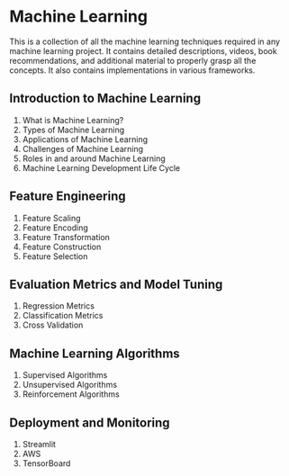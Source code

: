 # Machine Learning
This is a collection of all the machine learning techniques required in any machine learning project. It contains detailed descriptions, videos, book recommendations, and additional material to properly grasp all the concepts. It also contains implementations in various frameworks.

## Introduction to Machine Learning
1. What is Machine Learning?
2. Types of Machine Learning
3. Applications of Machine Learning
4. Challenges of Machine Learning
5. Roles in and around Machine Learning
6. Machine Learning Development Life Cycle

## Feature Engineering
1. Feature Scaling
2. Feature Encoding
3. Feature Transformation
4. Feature Construction
5. Feature Selection

## Evaluation Metrics and Model Tuning
1. Regression Metrics
2. Classification Metrics
3. Cross Validation

## Machine Learning Algorithms
1. Supervised Algorithms
2. Unsupervised Algorithms
3. Reinforcement Algorithms

## Deployment and Monitoring
1. Streamlit
2. AWS
3. TensorBoard
